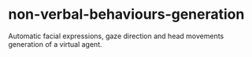 # non-verbal-behaviours-generation
Automatic facial expressions, gaze direction and head movements generation of a virtual agent.
